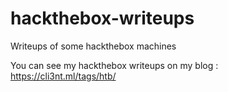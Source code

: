 # hackthebox-writeups
Writeups of some hackthebox machines

You can see my hackthebox writeups on my blog : https://cli3nt.ml/tags/htb/
